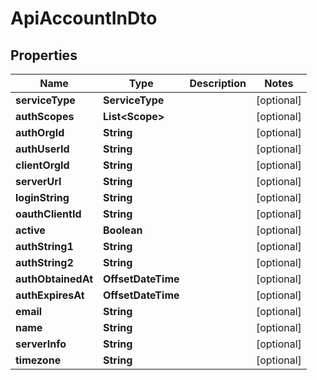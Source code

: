 

# ApiAccountInDto


## Properties

| Name | Type | Description | Notes |
|------------ | ------------- | ------------- | -------------|
|**serviceType** | **ServiceType** |  |  [optional] |
|**authScopes** | **List&lt;Scope&gt;** |  |  [optional] |
|**authOrgId** | **String** |  |  [optional] |
|**authUserId** | **String** |  |  [optional] |
|**clientOrgId** | **String** |  |  [optional] |
|**serverUrl** | **String** |  |  [optional] |
|**loginString** | **String** |  |  [optional] |
|**oauthClientId** | **String** |  |  [optional] |
|**active** | **Boolean** |  |  [optional] |
|**authString1** | **String** |  |  [optional] |
|**authString2** | **String** |  |  [optional] |
|**authObtainedAt** | **OffsetDateTime** |  |  [optional] |
|**authExpiresAt** | **OffsetDateTime** |  |  [optional] |
|**email** | **String** |  |  [optional] |
|**name** | **String** |  |  [optional] |
|**serverInfo** | **String** |  |  [optional] |
|**timezone** | **String** |  |  [optional] |



